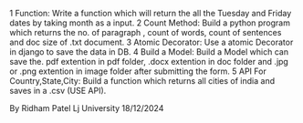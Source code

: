 1 Function:
Write a function which will return the all the Tuesday and Friday dates by taking month as a input.
2 Count Method:
Build a python program which returns the no. of paragraph , count of words, count of sentences and doc size of .txt document.
3 Atomic Decorator:
Use a atomic Decorator in django to save the data in DB.
4 Build a Model:
Build a Model which can save the. pdf extention in pdf folder, .docx extention in doc folder and .jpg or .png extention in image folder after submitting the form.
5 API For Country,State,City:
Build a function which returns all cities of india and saves in a .csv (USE API).

By Ridham Patel Lj University 18/12/2024
